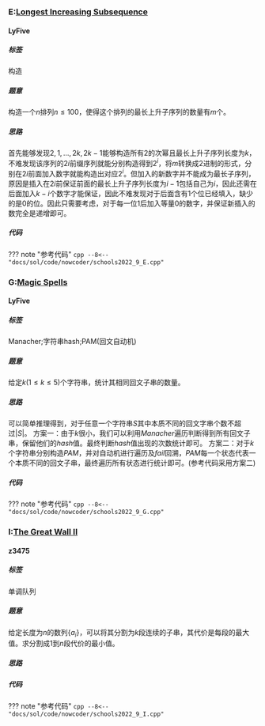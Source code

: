 ### E:[Longest Increasing Subsequence](https://ac.nowcoder.com/acm/contest/33194/E)
#### LyFive
##### 标签
构造

##### 题意
构造一个$n$排列$n \leq 100$，使得这个排列的最长上升子序列的数量有$m$个。

##### 思路
首先能够发现$2,1,...,2k,2k-1$能够构造所有2的次幂且最长上升子序列长度为$k$，不难发现该序列的$2i$前缀序列就能分别构造得到$2^i$，将$m$转换成2进制的形式，分别在$2i$前面加入数字就能构造出对应$2^i$。但加入的新数字并不能成为最长子序列，原因是插入在$2i$前保证前面的最长上升子序列长度为$i - 1$包括自己为$i$，因此还需在后面加入$k - i$个数字才能保证，因此不难发现对于后面含有1个位已经填入，缺少的是0的位。因此只需要考虑，对于每一位1后加入等量0的数字，并保证新插入的数完全是递增即可。

##### 代码
??? note "参考代码"
    ```cpp
    --8<-- "docs/sol/code/nowcoder/schools2022_9_E.cpp"
    ```

### G:[Magic Spells](https://ac.nowcoder.com/acm/contest/33194/G)

#### LyFive

##### 标签
Manacher;字符串hash;PAM(回文自动机)

##### 题意
给定$k(1 \leq k \leq 5)$个字符串，统计其相同回文子串的数量。
##### 思路
可以简单推理得到，对于任意一个字符串$S$其中本质不同的回文字串个数不超过$|S|$。
方案一：由于$k$很小，我们可以利用$Manacher$遍历判断得到所有回文子串，保留他们的$hash$值。最终判断$hash$值出现的次数统计即可。
方案二：对于$k$个字符串分别构造$PAM$，并对自动机进行遍历及$fail$回溯，$PAM$每一个状态代表一个本质不同的回文子串，最终遍历所有状态进行统计即可。(参考代码采用方案二)
##### 代码
??? note "参考代码"
    ```cpp
    --8<-- "docs/sol/code/nowcoder/schools2022_9_G.cpp"
    ```

### I:[The Great Wall II](https://ac.nowcoder.com/acm/contest/33194/I)

#### z3475

##### 标签

单调队列

##### 题意

给定长度为$n$的数列$\{a_i\}$，可以将其分割为$k$段连续的子串，其代价是每段的最大值。求分割成$1$到$n$段代价的最小值。

##### 思路

##### 代码
??? note "参考代码"
    ```cpp
    --8<-- "docs/sol/code/nowcoder/schools2022_9_I.cpp"
    ```